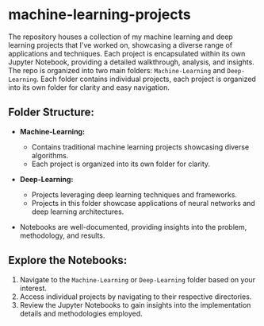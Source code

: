 # machine-learning-projects

The repository houses a collection of my machine learning and deep learning projects that I've worked on, showcasing a diverse range of applications and techniques. Each project is encapsulated within its own Jupyter Notebook, providing a detailed walkthrough, analysis, and insights. The repo is organized into two main folders: `Machine-Learning` and `Deep-Learning`. Each folder contains individual projects, each project is organized into its own folder for clarity and easy navigation.


## Folder Structure:
- **Machine-Learning:**
  - Contains traditional machine learning projects showcasing diverse algorithms.
  - Each project is organized into its own folder for clarity.

- **Deep-Learning:**
  - Projects leveraging deep learning techniques and frameworks.
  - Projects in this folder showcase applications of neural networks and deep learning architectures.

- Notebooks are well-documented, providing insights into the problem, methodology, and results.


## Explore the Notebooks:
1. Navigate to the `Machine-Learning` or `Deep-Learning` folder based on your interest.
2. Access individual projects by navigating to their respective directories.
3. Review the Jupyter Notebooks to gain insights into the implementation details and methodologies employed.

